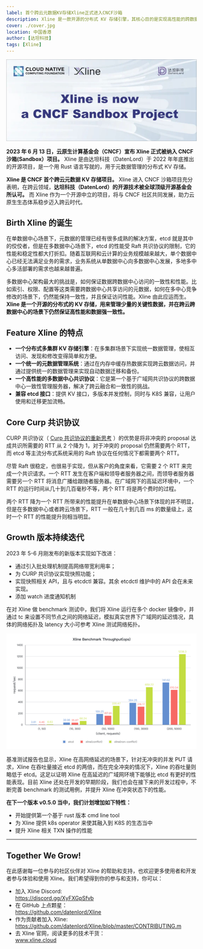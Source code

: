```yaml
---
label: 首个跨云元数据KV存储Xline正式进入CNCF沙箱
description: Xline 是一款开源的分布式 KV 存储引擎，其核心目的是实现高性能的跨数据中心强一致性，提供跨数据中心的meatdata 管理。那么 Xline 是怎么实现这种高性能的跨数据中心强一致性的呢？这篇文章就将带领大家一起来一探究竟。
cover: ./cover.jpg
location: 中国香港
author: [达坦科技]
tags: [Xline]
---
```


![封面](./cover.jpg)

**2023 年 6 月 13 日，云原生计算基金会（CNCF）宣布 Xline 正式被纳入 CNCF 沙箱(Sandbox）项目。** Xline 是由达坦科技（DatenLord）于 2022 年年底推出的开源项目，是一个用 Rust 语言写就的，用于元数据管理的分布式 KV 存储。

**Xline 是 CNCF 首个跨云元数据 KV 存储项目。** Xline 进入 CNCF 沙箱项目充分表明，在跨云领域，**达坦科技（DatenLord）的开源技术被全球顶级开源基金会所认可。** 而 Xline 作为一个开源中立的项目，将与 CNCF 社区共同发展，助力云原生生态体系稳步迈入跨云时代。

## Birth Xline 的诞生

在单数据中心场景下，元数据的管理已经有很多成熟的解决方案，etcd 就是其中的佼佼者，但是在多数据中心场景下，etcd 的性能受 Raft 共识协议的限制，它的性能和稳定性都大打折扣。随着互联网和云计算的业务规模越来越大，单个数据中心已经无法满足业务的需求，业务系统从单数据中心向多数据中心发展，多地多中心多活部署的需求也越来越普遍。

多数据中心架构最大的挑战是，如何保证数据跨数据中心访问的一致性和性能。比如索引、权限、配置等这类需要跨数据中心共享访问的元数据，如何在多中心竞争修改的场景下，仍然能保持一致性，并且保证访问性能。Xline 由此应运而生。**Xline 是一个开源的分布式的 KV 存储，用来管理少量的关键性数据，并在跨云跨数据中心的场景下仍然保证高性能和数据强一致性。**

## Feature Xline 的特点

- **一个分布式多集群 KV 存储引擎**：在多集群场景下实现统一数据管理，使相互访问、发现和修改变得简单和方便。
- **一个统一的元数据管理系统**：通过在内存中缓存热数据实现跨云数据访问，并通过提供统一的数据管理来实现自动数据迁移和备份。
- **一个高性能的多数据中心共识协议**：它是第一个基于广域网共识协议的跨数据中心一致性管理服务器，解决了跨云融合和一致性的挑战。
- **兼容 etcd 接口**：提供 KV 接口，多版本并发控制，同时与 K8S 兼容，让用户使用和迁移更加流畅。

## Core Curp 共识协议

CURP 共识协议（ [Curp 共识协议的重新思考](http://mp.weixin.qq.com/s?__biz=MzkwNTMzOTE2MA==&mid=2247484411&idx=1&sn=ea75ac5e8dd0e7b0275a8fefc87e06ad&chksm=c0f80b8cf78f829ade62d72086b6bac2232650cf46f8cd35e790703c686657526f9d62e53657&scene=21#wechat_redirect) ）的优势是将非冲突的 proposal 达成共识所需要的 RTT 从 2 个降为 1，对于冲突的 proposal 仍然需要两个 RTT，而 etcd 等主流分布式系统采用的 Raft 协议在任何情况下都需要两个 RTT。

尽管 Raft 很稳定，也很易于实现，但从客户的角度来看，它需要 2 个 RTT 来完成一个共识请求。一个 RTT 发生在客户端和领导者服务器之间，而领导者服务器需要另一个 RTT 将消息广播给跟随者服务器。在广域网下的高延迟环境中，一个 RTT 的运行时间从几十到几百毫秒不等，两个 RTT 将是两个费时的过程。

两个 RTT 降为一个 RTT 所带来的性能提升在单数据中心场景下体现的并不明显，但是在多数据中心或者跨云场景下，RTT 一般在几十到几百 ms 的数量级上，这时一个 RTT 的性能提升则相当明显。

## Growth 版本持续迭代

2023 年 5-6 月刚发布的新版本实现如下改进：

- 通过引入批处理机制提高网络带宽利用率；
- 为 CURP 共识协议实现快照功能；
- 实现快照相关 API，且与 etcdctl 兼容。其余 etcdctl 维护中的 API 会在未来实现。
- 添加 watch 进度通知机制

在对 Xline 做 benchmark 测试中，我们将 Xline 运行在多个 docker 镜像中，并通过 tc 来设置不同节点之间的网络延迟，模拟真实世界下广域网的延迟情况，具体的网络拓扑及 latency 大小可参考 Xline 测试网络拓扑。

![图片](./image1.png)

基准测试报告也显示，Xline 在高网络延迟的场景下，针对无冲突的并发 PUT 请求，Xline 在吞吐量接近 etcd 的两倍，而在完全冲突的情况下，Xline 的吞吐量则略低于 etcd。这足以证明 Xline 在高延迟的广域网环境下能够比 etcd 有更好的性能表现。目前 Xline 还处在开发的早期阶段，我们也会在接下来的开发过程中，不断完善 benchmark 的测试用例，并提升 Xline 在冲突状态下的性能。

**在下一个版本 v0.5.0 当中，我们计划增加如下特性：**

- 开始提供第一个基于 rust 版本 cmd line tool
- 为 Xline 提供 k8s operator 来使其融入到 K8S 的生态当中
- 提升 Xline 相关 TXN 操作的性能

---

## Together We Grow!

在此感谢每一位参与的社区伙伴对 Xline 的帮助和支持，也欢迎更多使用者和开发者参与体验和使用 Xline。我们希望得到你的参与和支持，你可以：

- 加入 Xline Discord:  
  https://discord.gg/XyFXGpSfvb
- 在 GitHub 上点颗星：  
  https://github.com/datenlord/Xline
- 作为贡献者加入 Xline:  
  https://github.com/datenlord/Xline/blob/master/CONTRIBUTING.m
- 去 Xline 官网，阅读更多的技术干货：  
  www.xline.cloud
